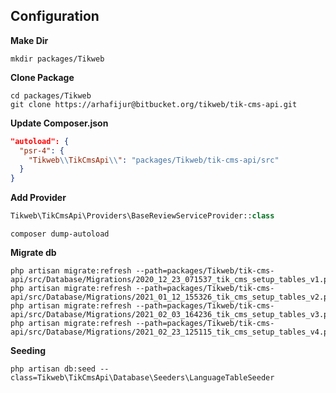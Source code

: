 ## Configuration

**Make Dir**
```
mkdir packages/Tikweb
```
**Clone Package**
```
cd packages/Tikweb
git clone https://arhafijur@bitbucket.org/tikweb/tik-cms-api.git 
```


**Update Composer.json** 

```json
"autoload": {
  "psr-4": {
    "Tikweb\\TikCmsApi\\": "packages/Tikweb/tik-cms-api/src"
  }
}
```
**Add Provider**

```php
Tikweb\TikCmsApi\Providers\BaseReviewServiceProvider::class
```
```
composer dump-autoload
```

**Migrate db**
```
php artisan migrate:refresh --path=packages/Tikweb/tik-cms-api/src/Database/Migrations/2020_12_23_071537_tik_cms_setup_tables_v1.php
php artisan migrate:refresh --path=packages/Tikweb/tik-cms-api/src/Database/Migrations/2021_01_12_155326_tik_cms_setup_tables_v2.php
php artisan migrate:refresh --path=packages/Tikweb/tik-cms-api/src/Database/Migrations/2021_02_03_164236_tik_cms_setup_tables_v3.php
php artisan migrate:refresh --path=packages/Tikweb/tik-cms-api/src/Database/Migrations/2021_02_23_125115_tik_cms_setup_tables_v4.php
```
**Seeding**
```
php artisan db:seed --class=Tikweb\TikCmsApi\Database\Seeders\LanguageTableSeeder
```
